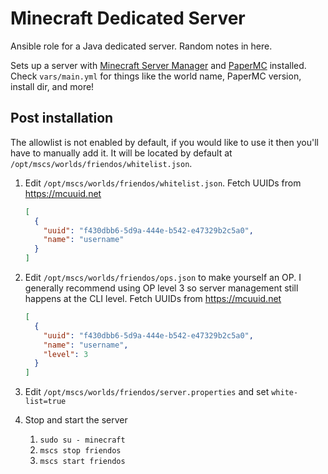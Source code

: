 # Minecraft Dedicated Server

Ansible role for a Java dedicated server. Random notes in here.

Sets up a server with [Minecraft Server Manager](https://minecraftservercontrol.github.io/docs/mscs/installation) and
[PaperMC](https://papermc.io/) installed. Check `vars/main.yml` for things like the world name, PaperMC version, install
dir, and more!

## Post installation

The allowlist is not enabled by default, if you would like to use it then you'll have to manually add it. It will be
located by default at `/opt/mscs/worlds/friendos/whitelist.json`.

1. Edit `/opt/mscs/worlds/friendos/whitelist.json`. Fetch UUIDs from <https://mcuuid.net>

   ```json
   [
     {
       "uuid": "f430dbb6-5d9a-444e-b542-e47329b2c5a0",
       "name": "username"
     }
   ]
   ```

2. Edit `/opt/mscs/worlds/friendos/ops.json` to make yourself an OP. I generally recommend using OP level 3 so server
   management still happens at the CLI level. Fetch UUIDs from <https://mcuuid.net>

   ```json
   [
     {
       "uuid": "f430dbb6-5d9a-444e-b542-e47329b2c5a0",
       "name": "username",
       "level": 3
     }
   ]
   ```

3. Edit `/opt/mscs/worlds/friendos/server.properties` and set `white-list=true`
4. Stop and start the server
   1. `sudo su - minecraft`
   2. `mscs stop friendos`
   3. `mscs start friendos`
